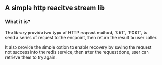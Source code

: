 ## A simple http reacitve stream lib

### What it is?

The library provide two type of HTTP request method, 'GET', 'POST', to send a series
of request to the endpoint, then return the result to user caller.

It also provide the simple option to enable recovery by saving the request not success
into the redis service, then after the request done, user can retrieve them to try again.

